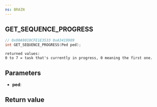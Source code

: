 ```yaml
---
ns: BRAIN
---
```

## GET_SEQUENCE_PROGRESS

```c
// 0x00A9010CFE1E3533 0xA3419909
int GET_SEQUENCE_PROGRESS(Ped ped);
```

```
returned values:  
0 to 7 = task that's currently in progress, 0 meaning the first one.  
```

## Parameters
* **ped**: 

## Return value
